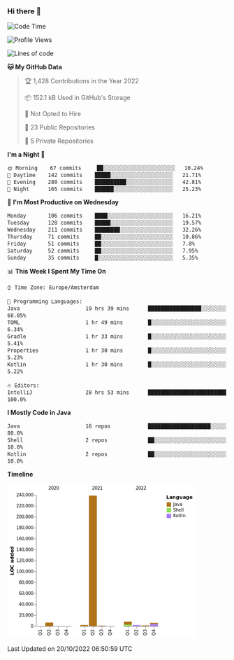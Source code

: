 ### Hi there 👋


<!--START_SECTION:waka-->
![Code Time](http://img.shields.io/badge/Code%20Time-2%2C545%20hrs%2058%20mins-blue)

![Profile Views](http://img.shields.io/badge/Profile%20Views-0-blue)

![Lines of code](https://img.shields.io/badge/From%20Hello%20World%20I%27ve%20Written-266%20Thousand%20lines%20of%20code-blue)

**🐱 My GitHub Data** 

> 🏆 1,428 Contributions in the Year 2022
 > 
> 📦 152.1 kB Used in GitHub's Storage 
 > 
> 🚫 Not Opted to Hire
 > 
> 📜 23 Public Repositories 
 > 
> 🔑 5 Private Repositories  
 > 
**I'm a Night 🦉** 

```text
🌞 Morning    67 commits     ██░░░░░░░░░░░░░░░░░░░░░░░   10.24% 
🌆 Daytime    142 commits    █████░░░░░░░░░░░░░░░░░░░░   21.71% 
🌃 Evening    280 commits    ██████████░░░░░░░░░░░░░░░   42.81% 
🌙 Night      165 commits    ██████░░░░░░░░░░░░░░░░░░░   25.23%

```
📅 **I'm Most Productive on Wednesday** 

```text
Monday       106 commits    ████░░░░░░░░░░░░░░░░░░░░░   16.21% 
Tuesday      128 commits    █████░░░░░░░░░░░░░░░░░░░░   19.57% 
Wednesday    211 commits    ████████░░░░░░░░░░░░░░░░░   32.26% 
Thursday     71 commits     ██░░░░░░░░░░░░░░░░░░░░░░░   10.86% 
Friday       51 commits     ██░░░░░░░░░░░░░░░░░░░░░░░   7.8% 
Saturday     52 commits     ██░░░░░░░░░░░░░░░░░░░░░░░   7.95% 
Sunday       35 commits     █░░░░░░░░░░░░░░░░░░░░░░░░   5.35%

```


📊 **This Week I Spent My Time On** 

```text
⌚︎ Time Zone: Europe/Amsterdam

💬 Programming Languages: 
Java                     19 hrs 39 mins      █████████████████░░░░░░░░   68.05% 
TOML                     1 hr 49 mins        █░░░░░░░░░░░░░░░░░░░░░░░░   6.34% 
Gradle                   1 hr 33 mins        █░░░░░░░░░░░░░░░░░░░░░░░░   5.41% 
Properties               1 hr 30 mins        █░░░░░░░░░░░░░░░░░░░░░░░░   5.23% 
Kotlin                   1 hr 30 mins        █░░░░░░░░░░░░░░░░░░░░░░░░   5.22%

🔥 Editors: 
IntelliJ                 28 hrs 53 mins      █████████████████████████   100.0%

```

**I Mostly Code in Java** 

```text
Java                     16 repos            ████████████████████░░░░░   80.0% 
Shell                    2 repos             ██░░░░░░░░░░░░░░░░░░░░░░░   10.0% 
Kotlin                   2 repos             ██░░░░░░░░░░░░░░░░░░░░░░░   10.0%

```


**Timeline**

![Chart not found](https://raw.githubusercontent.com/powercasgamer/powercasgamer/master/charts/bar_graph.png) 


 Last Updated on 20/10/2022 06:50:59 UTC
<!--END_SECTION:waka-->
